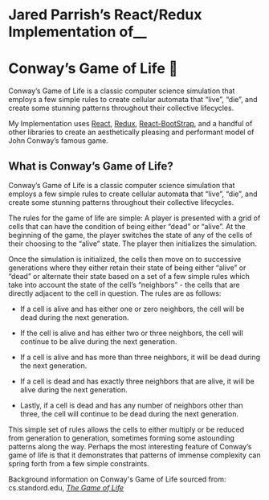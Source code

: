 # Jared Parrish’s React/Redux Implementation of__
# Conway’s Game of Life :microbe:

Conway’s Game of Life is a classic computer science simulation that employs a few simple rules to create cellular automata that “live”, “die”, and create some stunning patterns throughout their collective lifecycles.

My Implementation uses [React](https://github.com/facebook/react), [Redux](https://github.com/reduxjs/redux), [React-BootStrap](https://github.com/react-bootstrap/react-bootstrap), and a handful of other libraries to create an aesthetically pleasing and performant model of John Conway’s famous game.

## What is Conway’s Game of Life?

Conway’s Game of Life is a classic computer science simulation that employs a few simple rules to create cellular automata that “live”, “die”, and create some stunning patterns throughout their collective lifecycles.

The rules for the game of life are simple: A player is presented with a grid of cells that can have the condition of being either “dead” or “alive”. At the beginning of the game, the player switches the state of any of the cells of their choosing to the “alive” state. The player then initializes the simulation.

Once the simulation is initialized, the cells then move on to successive generations where they either retain their state of being either “alive” or “dead” or alternate their state based on a set of a few simple rules which take into account the state of the cell’s “neighbors” - the cells that are directly adjacent to the cell in question. The rules are as follows:

* If a cell is alive and has either one or zero neighbors, the cell will be dead during the next generation.

* If the cell is alive and has either two or three neighbors, the cell will continue to be alive during the next generation.

* If a cell is alive and has more than three neighbors, it will be dead during the next generation.

* If a cell is dead and has exactly three neighbors that are alive, it will be alive during the next generation.

* Lastly, if a cell is dead and has any number of neighbors other than three, the cell will continue to be dead during the next generation.

This simple set of rules allows the cells to either multiply or be reduced from generation to generation, sometimes forming some astounding patterns along the way. Perhaps the most interesting feature of Conway’s game of life is that it demonstrates that patterns of immense complexity can spring forth from a few simple constraints.

Background information on Conway's Game of Life sourced from: cs.standord.edu, *[The Game of Life](https://cs.stanford.edu/people/eroberts/courses/soco/projects/2001-02/cellular-automata/beginning/howtoplay.html)*
